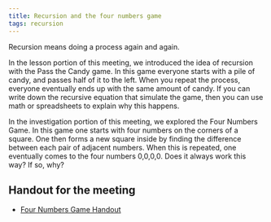 ```yaml
---
title: Recursion and the four numbers game
tags: recursion
---
```

Recursion means doing a process again and again.

In the lesson portion of this meeting, we introduced the idea of recursion with the Pass the Candy game. In this game everyone starts with a pile of candy, and passes half of it to the left. When you repeat the process, everyone eventually ends up with the same amount of candy. If you can write down the recursive equation that simulate the game, then you can use math or spreadsheets to explain why this happens.<!--more-->

In the investigation portion of this meeting, we explored the Four Numbers Game. In this game one starts with four numbers on the corners of a square. One then forms a new square inside by finding the difference between each pair of adjacent numbers. When this is repeated, one eventually comes to the four numbers 0,0,0,0. Does it always work this way? If so, why?

## Handout for the meeting

* <a href="http://boisemathcircles.org/wp-content/uploads/2017/09/Four-Numbers-Game-Handout.pdf">Four Numbers Game Handout</a>
